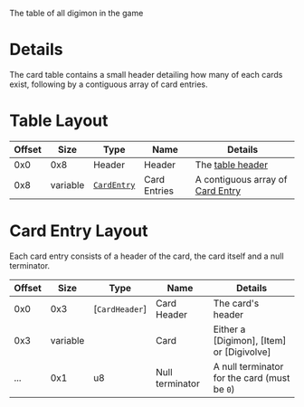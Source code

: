 The table of all digimon in the game

# Details
The card table contains a small header detailing how many of each cards exist, following by a contiguous
array of card entries.

# Table Layout

| Offset | Size     | Type                              | Name         | Details                                                |
| ------ | -------- | --------------------------------- | ------------ | ------------------------------------------------------ |
| 0x0    | 0x8      | Header                            | Header       | The [table header](Header)                             |
| 0x8    | variable | [`CardEntry`](#card-entry-layout) | Card Entries | A contiguous array of [Card Entry](#card-entry-layout) |

# Card Entry Layout
Each card entry consists of a header of the card, the card itself and a null terminator.

| Offset | Size     | Type           | Name            | Details                                      |
| ------ | -------- | -------------- | --------------- | -------------------------------------------- |
| 0x0    | 0x3      | [`CardHeader`] | Card Header     | The card's header                            |
| 0x3    | variable |                | Card            | Either a [Digimon], [Item] or [Digivolve]    |
| ...    | 0x1      | u8             | Null terminator | A null terminator for the card (must be `0`) |
